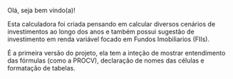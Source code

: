 Olá, seja bem vindo(a)!

Esta calculadora foi criada pensando em calcular diversos cenários de investimentos ao longo dos anos e também possui sugestão de investimento em renda variável focado em Fundos Imobiliarios (FIIs).

É a primeira versão do projeto, ela tem a inteção de mostrar entendimento das fórmulas (como a PROCV), declaração de nomes das células e formatação de tabelas.
